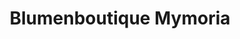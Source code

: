 ---
title: "Blumenboutique Mymoria"
url: /schoeneiche-bei-berlin/blumenboutique-mymoria/
shop: Blumen
---